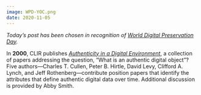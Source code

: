 ```yaml
---
image: WPD-YOC.png
date: 2020-11-05
---
```


_Today’s post has been chosen in recognition of [World Digital Preservation Day](https://web.archive.org/web/20210130214829/https://www.dpconline.org/events/world-digital-preservation-day)._

In **2000**, CLIR publishes _[Authenticity in a Digital Environment](https://web.archive.org/web/20210130214829/https://www.clir.org/pubs/reports/pub92/)_, a collection of papers addressing the question, “What is an authentic digital object”? Five authors—Charles T. Cullen, Peter B. Hirtle, David Levy, Clifford A. Lynch, and Jeff Rothenberg—contribute position papers that identify the attributes that define authentic digital data over time. Additional discussion is provided by Abby Smith.
